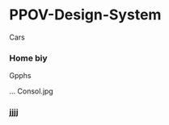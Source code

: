 # PPOV-Design-System


Cars

<h3> Home biy</h3>
<dropdown>Gpphs</dropdown>

...
Consol.jpg
### jjjj
